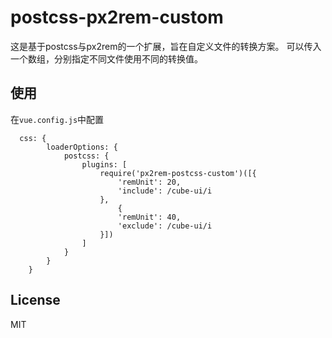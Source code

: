 # postcss-px2rem-custom
这是基于postcss与px2rem的一个扩展，旨在自定义文件的转换方案。
可以传入一个数组，分别指定不同文件使用不同的转换值。
## 使用
在`vue.config.js`中配置
```
  css: {
        loaderOptions: {
            postcss: {
                plugins: [
                    require('px2rem-postcss-custom')([{
                        'remUnit': 20,
                        'include': /cube-ui/i
                    },
                        {
                        'remUnit': 40,
                        'exclude': /cube-ui/i
                    }])
                ]
            }
        }
    }
```

## License

MIT
